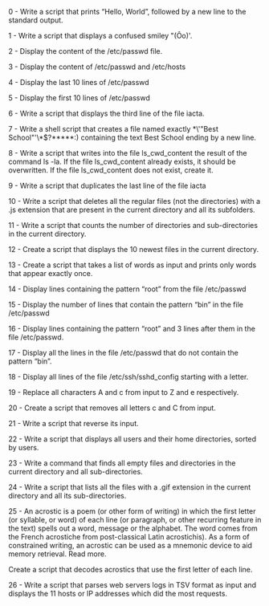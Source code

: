 0 - Write a script that prints “Hello, World”, followed by a new line to the standard output.

1 - Write a script that displays a confused smiley "(Ôo)'.

2 - Display the content of the /etc/passwd file.

3 - Display the content of /etc/passwd and /etc/hosts

4 - Display the last 10 lines of /etc/passwd

5 - Display the first 10 lines of /etc/passwd

6 - Write a script that displays the third line of the file iacta.

7 - Write a shell script that creates a file named exactly \*\\'"Best School"\'\\*$\?\*\*\*\*\*:) containing the text Best School ending by a new line.

8 - Write a script that writes into the file ls_cwd_content the result of the command ls -la. If the file ls_cwd_content already exists, it should be overwritten. If the file ls_cwd_content does not exist, create it.

9 - Write a script that duplicates the last line of the file iacta

10 - Write a script that deletes all the regular files (not the directories) with a .js extension that are present in the current directory and all its subfolders.

11 - Write a script that counts the number of directories and sub-directories in the current directory.

12 - Create a script that displays the 10 newest files in the current directory.

13 - Create a script that takes a list of words as input and prints only words that appear exactly once.

14 - Display lines containing the pattern “root” from the file /etc/passwd

15 - Display the number of lines that contain the pattern “bin” in the file /etc/passwd

16 - Display lines containing the pattern “root” and 3 lines after them in the file /etc/passwd.

17 - Display all the lines in the file /etc/passwd that do not contain the pattern “bin”.

18 - Display all lines of the file /etc/ssh/sshd_config starting with a letter.

19 - Replace all characters A and c from input to Z and e respectively.

20 - Create a script that removes all letters c and C from input.

21 - Write a script that reverse its input.

22 - Write a script that displays all users and their home directories, sorted by users.

23 - Write a command that finds all empty files and directories in the current directory and all sub-directories.

24 - Write a script that lists all the files with a .gif extension in the current directory and all its sub-directories.

25 - An acrostic is a poem (or other form of writing) in which the first letter (or syllable, or word) of each line (or paragraph, or other recurring feature in the text) spells out a word, message or the alphabet. The word comes from the French acrostiche from post-classical Latin acrostichis). As a form of constrained writing, an acrostic can be used as a mnemonic device to aid memory retrieval. Read more.

Create a script that decodes acrostics that use the first letter of each line.

26 - Write a script that parses web servers logs in TSV format as input and displays the 11 hosts or IP addresses which did the most requests.

